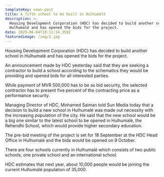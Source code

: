 ```yaml
---
templateKey: news-post
title: A fifth school to be built in Hulhumalé
description: >-
  Housing Development Corporation (HDC) has decided to build another school in
  Hulhumalé and has opened the bids for the project.
date: 2020-06-04T18:11:14.359Z
featuredimage: /img/1.jpg
---
```

Housing Development Corporation (HDC) has decided to build another school in Hulhumalé and has opened the bids for the project.

An announcement made by HDC yesterday said that they are seeking a contractor to build a school according to the schematics they would be providing and opened bids for all interested parties.

While payment of MVR 500,000 has to be as bid security, the selected contractor has to present five percent of the contracting price as a performance security.

Managing Director of HDC, Mohamed Saiman told Sun Media today that a decision to build a new school in Hulhumalé was made out necessity with the increasing population of the city. He said that the new school would be a big one similar to the latest school to be opened in Hulhumalé, the Rehendhi School, which would provide higher secondary education.

The pre-bid meeting of the project is set for 18 September at the HDC Head Office in Hulhumalé and the bids would be opened on 9 October.

There are four schools currently in Hulhumalé which consists of two public schools, one private school and an international school.

HDC estimates that next year, about 10,000 people would be joining the current Hulhumalé population of 35,000.
